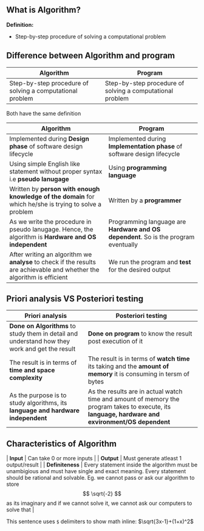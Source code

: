 ## What is Algorithm?
**Definition:**
- Step-by-step procedure of solving a computational problem

## Difference between Algorithm and program

| Algorithm | Program |
| -- | --|
| Step-by-step procedure of solving a computational problem | Step-by-step procedure of solving a computational problem |

Both have the same definition

| Algorithm | Program |
| -- | --|
| Implemented during **Design phase** of software design lifecycle | Implemented during **Implementation phase** of software design lifecycle |
| Using simple English like statement without proper syntax i.e **pseudo lanugage** | Using **programming language** |
| Written by **person with enough knowledge of the domain** for which he/she is trying to solve a problem | Written by a **programmer** |
| As we write the procedure in pseudo lanugage. Hence, the algorithm is **Hardware and OS independent** | Programming language are **Hardware and OS dependent**. So is the program eventually |
| After writing an algorithm we **analyse** to check if the results are achievable and whether the algorithm is efficient | We run the program and **test** for the desired output |

## Priori analysis VS Posteriori testing

| Priori analysis | Posteriori testing |
| -- | -- |
| **Done on Algorithms** to study them in detail and understand how they work and get the result | **Done on program** to know the result post execution of it |
| The result is in terms of **time and space complexity** | The result is in terms of **watch time** its taking and the **amount of memory** it is consuming in tersm of bytes |
| As the purpose is to study algorithms, its **language and hardware independent** | As the results are in actual watch time and amount of memory the program takes to execute, its **language, hardware and exvironment/OS dependent** |

## Characteristics of Algorithm
| **Input** | Can take 0 or more inputs |
| **Output** | Must generate atleast 1 output/result |
| **Definiteness** | Every statement inside the algorithm must be unambigious and must have single and exact meaning. Every statement should be rational and  solvable. Eg. we cannot pass or ask our algorithm to store $$ \sqrt{-2} $$ as its imaginary and if we cannot solve it, we cannot ask our computers to solve that |


This sentence uses `$` delimiters to show math inline:  $\sqrt{3x-1}+(1+x)^2$
